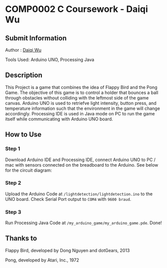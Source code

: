 # COMP0002 C Coursework - Daiqi Wu

## Submit Information

Author : [Daiqi Wu](https://wudaiqi.com)

Tools Used: Arduino UNO, Processing Java

## Description
This Project is a game that combines the idea of Flappy Bird and the Pong Game. The objective of this game is to control a holder that bounces a ball through obstacles without colliding with the leftmost side of the game canvas. Arduino UNO is used to retriefve light intensity, button press, and temperature information such that the environment in the game will change accordingly. Processing IDE is used in Java mode on PC to run the game itself while communicating with Arduino UNO board.

## How to Use

### Step 1
Download Arduino IDE and Processing IDE, connect Arduino UNO to PC / mac  with sensors connected on the breadboard to the Arduino. See below for the circuit diagram:


### Step 2
Upload the Arduino Code at `/lightdetection/lightdetection.ino` to the UNO board. Check Serial Port output to `COM4` with `9600 braud`.

### Step 3
Run Processing Java Code at `/my_arduino_game/my_arduino_game.pde`. Done!

## Thanks to

Flappy Bird, developed by Dong Nguyen and dotGears, 2013

Pong, developed by Atari, Inc., 1972

